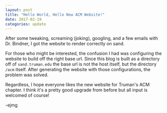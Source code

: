 ```yaml
---
layout: post
title: "Hello World, Hello New ACM Website!"
date: 2017-02-19
categories: update
---
```


After some tweaking, screaming (joking), googling, and a few emails with Dr. Bindner, I got the website to render correctly on sand. 

For those who might be interested, the confusion I had was configuring the website to build off the right base url. Since this blog is built as a directory off of `sand.truman.edu` the base url is not the host itself, but the directory `/acm` itself. After generating the website with those configurations, the problem was solved.

Regardless, I hope everyone likes the new website for Truman's ACM chapter. I think it's a pretty good upgrade from before but all input is welcomed of course!

-ejmg
